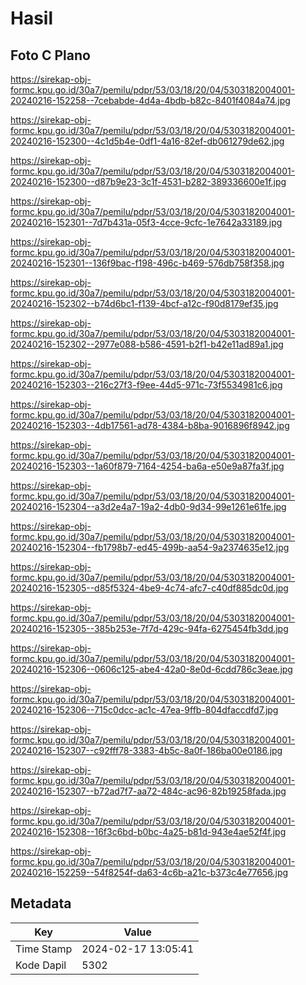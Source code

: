 # Hasil

## Foto C Plano

https://sirekap-obj-formc.kpu.go.id/30a7/pemilu/pdpr/53/03/18/20/04/5303182004001-20240216-152258--7cebabde-4d4a-4bdb-b82c-8401f4084a74.jpg

https://sirekap-obj-formc.kpu.go.id/30a7/pemilu/pdpr/53/03/18/20/04/5303182004001-20240216-152300--4c1d5b4e-0df1-4a16-82ef-db061279de62.jpg

https://sirekap-obj-formc.kpu.go.id/30a7/pemilu/pdpr/53/03/18/20/04/5303182004001-20240216-152300--d87b9e23-3c1f-4531-b282-389336600e1f.jpg

https://sirekap-obj-formc.kpu.go.id/30a7/pemilu/pdpr/53/03/18/20/04/5303182004001-20240216-152301--7d7b431a-05f3-4cce-9cfc-1e7642a33189.jpg

https://sirekap-obj-formc.kpu.go.id/30a7/pemilu/pdpr/53/03/18/20/04/5303182004001-20240216-152301--136f9bac-f198-496c-b469-576db758f358.jpg

https://sirekap-obj-formc.kpu.go.id/30a7/pemilu/pdpr/53/03/18/20/04/5303182004001-20240216-152302--b74d6bc1-f139-4bcf-a12c-f90d8179ef35.jpg

https://sirekap-obj-formc.kpu.go.id/30a7/pemilu/pdpr/53/03/18/20/04/5303182004001-20240216-152302--2977e088-b586-4591-b2f1-b42e11ad89a1.jpg

https://sirekap-obj-formc.kpu.go.id/30a7/pemilu/pdpr/53/03/18/20/04/5303182004001-20240216-152303--216c27f3-f9ee-44d5-971c-73f5534981c6.jpg

https://sirekap-obj-formc.kpu.go.id/30a7/pemilu/pdpr/53/03/18/20/04/5303182004001-20240216-152303--4db17561-ad78-4384-b8ba-9016896f8942.jpg

https://sirekap-obj-formc.kpu.go.id/30a7/pemilu/pdpr/53/03/18/20/04/5303182004001-20240216-152303--1a60f879-7164-4254-ba6a-e50e9a87fa3f.jpg

https://sirekap-obj-formc.kpu.go.id/30a7/pemilu/pdpr/53/03/18/20/04/5303182004001-20240216-152304--a3d2e4a7-19a2-4db0-9d34-99e1261e61fe.jpg

https://sirekap-obj-formc.kpu.go.id/30a7/pemilu/pdpr/53/03/18/20/04/5303182004001-20240216-152304--fb1798b7-ed45-499b-aa54-9a2374635e12.jpg

https://sirekap-obj-formc.kpu.go.id/30a7/pemilu/pdpr/53/03/18/20/04/5303182004001-20240216-152305--d85f5324-4be9-4c74-afc7-c40df885dc0d.jpg

https://sirekap-obj-formc.kpu.go.id/30a7/pemilu/pdpr/53/03/18/20/04/5303182004001-20240216-152305--385b253e-7f7d-429c-94fa-6275454fb3dd.jpg

https://sirekap-obj-formc.kpu.go.id/30a7/pemilu/pdpr/53/03/18/20/04/5303182004001-20240216-152306--0606c125-abe4-42a0-8e0d-6cdd786c3eae.jpg

https://sirekap-obj-formc.kpu.go.id/30a7/pemilu/pdpr/53/03/18/20/04/5303182004001-20240216-152306--715c0dcc-ac1c-47ea-9ffb-804dfaccdfd7.jpg

https://sirekap-obj-formc.kpu.go.id/30a7/pemilu/pdpr/53/03/18/20/04/5303182004001-20240216-152307--c92fff78-3383-4b5c-8a0f-186ba00e0186.jpg

https://sirekap-obj-formc.kpu.go.id/30a7/pemilu/pdpr/53/03/18/20/04/5303182004001-20240216-152307--b72ad7f7-aa72-484c-ac96-82b19258fada.jpg

https://sirekap-obj-formc.kpu.go.id/30a7/pemilu/pdpr/53/03/18/20/04/5303182004001-20240216-152308--16f3c6bd-b0bc-4a25-b81d-943e4ae52f4f.jpg

https://sirekap-obj-formc.kpu.go.id/30a7/pemilu/pdpr/53/03/18/20/04/5303182004001-20240216-152259--54f8254f-da63-4c6b-a21c-b373c4e77656.jpg


## Metadata

| Key        | Value               |
| ---------- | ------------------- |
| Time Stamp | 2024-02-17 13:05:41 |
| Kode Dapil | 5302                |



